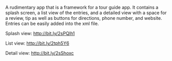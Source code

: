 A rudimentary app that is a framework for a tour guide app. It contains a splash screen, a list view of the entries, and a detailed view with a space for a review, tip as well as buttons for directions, phone number, and website. Entries can be easily added into the xml file.

Splash view: http://bit.ly/2sPQIh1

List view: http://bit.ly/2tph5Y6

Detail view: http://bit.ly/2sShoxc
